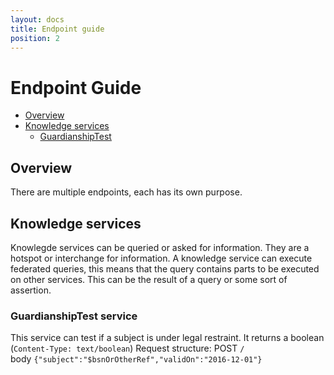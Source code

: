 ```yaml
---
layout: docs
title: Endpoint guide
position: 2
---
```


# Endpoint Guide
* [Overview](#overview)
* [Knowledge services](#knowledge-services)
  * [GuardianshipTest](#guardianshiptest-service)
  
## Overview
There are multiple endpoints, each has its own purpose. 

## Knowledge services
Knowlegde services can be queried or asked for information. They are a hotspot or interchange for information. 
A knowledge service can execute federated queries, this means that the query contains parts to be executed on other services. 
This can be the result of a query or some sort of assertion.

### GuardianshipTest service
This service can test if a subject is under legal restraint.
It returns a boolean (```Content-Type: text/boolean```)
Request structure:
POST ```/```  
body ```{"subject":"$bsnOrOtherRef","validOn":"2016-12-01"}```